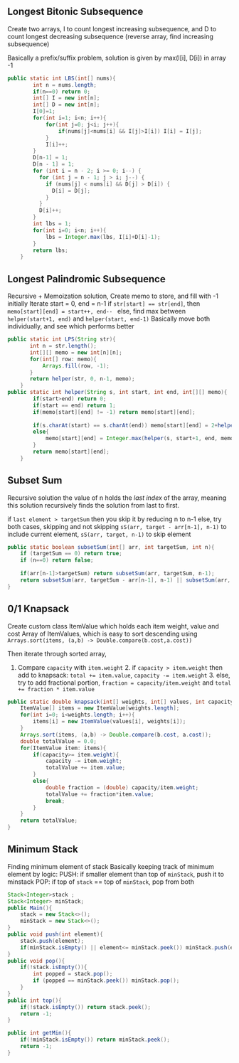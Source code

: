 ## Longest Bitonic Subsequence

Create two arrays, I to count longest increasing subsequence, and D to count longest decreasing subsequence (reverse array, find increasing subsequence)

Basically a prefix/suffix problem, solution is given by max(I[i], D[i]) in array -1

```java
public static int LBS(int[] nums){
        int n = nums.length;
        if(n==0) return 0;
        int[] I = new int[n];
        int[] D = new int[n];
        I[0]=1;
        for(int i=1; i<n; i++){
            for(int j=0; j<i; j++){
                if(nums[j]<nums[i] && I[j]>I[i]) I[i] = I[j];
            }
            I[i]++;
        }
        D[n-1] = 1;
        D[n - 1] = 1;
        for (int i = n - 2; i >= 0; i--) {
          for (int j = n - 1; j > i; j--) {
            if (nums[j] < nums[i] && D[j] > D[i]) {
              D[i] = D[j];
            }
          }
          D[i]++;
        }
        int lbs = 1;
        for(int i=0; i<n; i++){
            lbs = Integer.max(lbs, I[i]+D[i]-1);
        }
        return lbs;
    }
```


## Longest Palindromic Subsequence
Recursive + Memoization solution, 
Create memo to store, and fill with -1 initially
Iterate start = 0, end = n-1
if `str[start] == str[end]`, then `memo[start][end] = start++, end-- `
else, find max between `helper(start+1, end)` and `helper(start, end-1)`
	Basically move both individually, and see which performs better

```java
public static int LPS(String str){
       int n = str.length();
       int[][] memo = new int[n][n];
       for(int[] row: memo){
           Arrays.fill(row, -1);
       }
       return helper(str, 0, n-1, memo);
    }
public static int helper(String s, int start, int end, int[][] memo){
        if(start>end) return 0;
        if(start == end) return 1;
        if(memo[start][end] != -1) return memo[start][end];
        
        if(s.charAt(start) == s.charAt(end)) memo[start][end] = 2+helper(s, start+1, end-1, memo);
        else{
            memo[start][end] = Integer.max(helper(s, start+1, end, memo), helper(s, start, end -1, memo));
        }
        return memo[start][end];
    }
```

## Subset Sum
Recursive solution
the value of n holds the *last index* of the array, meaning this solution recursively finds the solution from last to first.

if `last element > targetSum` then you skip it by reducing n to n-1
else, try both cases, skipping and not skipping
`sS(arr, target - arr[n-1], n-1)` to include current element, 
`sS(arr, target, n-1)` to skip element

```java
public static boolean subsetSum(int[] arr, int targetSum, int n){
    if (targetSum == 0) return true;
    if (n==0) return false;
    
    if(arr[n-1]>targetSum) return subsetSum(arr, targetSum, n-1);
    return subsetSum(arr, targetSum - arr[n-1], n-1) || subsetSum(arr, targetSum, n-1);
}
```

## 0/1 Knapsack
Create custom class ItemValue which holds each item weight, value and cost
Array of ItemValues, which is easy to sort descending using `Arrays.sort(items, (a,b) -> Double.compare(b.cost,a.cost))`

Then iterate through sorted array, 
1. Compare `capacity` with `item.weight`
	2. if `capacity > item.weight` then add to knapsack: `total += item.value`, `capacity -= item.weight`
	3. else, try to add fractional portion, `fraction = capacity/item.weight` and `total += fraction * item.value` 

```java
public static double knapsack(int[] weights, int[] values, int capacity){
    ItemValue[] items = new ItemValue[weights.length];
    for(int i=0; i<weights.length; i++){
        items[i] = new ItemValue(values[i], weights[i]);
    }
    Arrays.sort(items, (a,b) -> Double.compare(b.cost, a.cost));
    double totalValue = 0.0;
    for(ItemValue item: items){
        if(capacity>= item.weight){
            capacity -= item.weight;
            totalValue += item.value;
        }
        else{
            double fraction = (double) capacity/item.weight;
            totalValue += fraction*item.value;
            break;
        }
    }
    return totalValue;
}

```
## Minimum Stack
Finding minimum element of stack
Basically keeping track of minimum element by logic:
PUSH: if smaller element than top of `minStack`, push it to minstack
POP: if top of `stack` == top of `minStack`, pop from both

```java
Stack<Integer>stack ;
Stack<Integer> minStack;
public Main(){
    stack = new Stack<>();
    minStack = new Stack<>();
}
public void push(int element){
    stack.push(element);
    if(minStack.isEmpty() || element<= minStack.peek()) minStack.push(element);
}
public void pop(){
    if(!stack.isEmpty()){
        int popped = stack.pop();
        if (popped == minStack.peek()) minStack.pop();
    }
}
public int top(){
    if(!stack.isEmpty()) return stack.peek();
    return -1;
}

public int getMin(){
    if(!minStack.isEmpty()) return minStack.peek();
    return -1;
}
```

